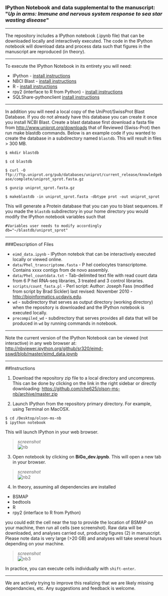
### IPython Notebook and data supplemental to the manuscript: "_Up in arms: Immune and nervous system response to sea star wasting disease_"

<!---
INSERT LINKS HERE
--->

---

The repository includes a IPython notebook (.ipynb file) that can be downloaded locally and interactively executed. The code in the IPython notebook will download data and process data such that figures in the manuscript are reproduced (in theory). 

---
To execute the IPython Notebook in its entirety you will need:   

* IPython - [install instructions](http://ipython.org/install.html)    
* NBCI Blast -  [install instructions](http://blast.ncbi.nlm.nih.gov/Blast.cgi?CMD=Web&PAGE_TYPE=BlastDocs&DOC_TYPE=Download)  
* R - [install instructions](http://www.r-project.org/)  
* rpy2 (interface to R from Python) - [install instructions](http://rpy.sourceforge.net/)  
* SQLShare-pythonclient [install instructions](https://github.com/uwescience/sqlshare-pythonclient)

---

In addition you will need a local copy of the UniProt/SwissProt Blast Database. 
If you do not already have this database you can create it once you install NCBI Blast. Create a blast database first download a fasta file from <http://www.uniprot.org/downloads> that of Reviewed (Swiss-Prot) then run make blastdb commands.
Below is an example code if you wanted to create the database in a subdirectory named `blastdb`. This will result in files > 300 MB.

`$ mkdir blastdb`

`$ cd blastdb`

`$ curl -O ftp://ftp.uniprot.org/pub/databases/uniprot/current_release/knowledgebase/complete/uniprot_sprot.fasta.gz`

`$ gunzip uniprot_sprot.fasta.gz`

`$ makeblastdb -in uniprot_sprot.fasta -dbtype prot -out uniprot_sprot`

This will generate a Protein database that you can you to blast sequences. If you made the `blastdb` subdirectory in your home directory you would modify the IPython notebook variables such that 

```
#Variables user needs to modify accordingly
db="~/blastdb/uniprot_sprot"
```


---
###Description of Files

* `eimd_data.ipynb` - IPython notebok that can be interactively executed locally or viewed online.
* `data/Phel_transcriptome.fasta` - P hel coelocytes transcriptome. Contains xxxx contigs from de novo assembly.
* `data/Phel_countdata.txt` - Tab-delimited text file with read count data from 6 P hel RNA-seq libraries, 3 treated and 3 control libraries.
* `scripts/count_fasta.pl` - Perl script:  Author: Joseph Fass (modified from script by Brad Sickler) last revised: November 2010 - http://bioinformatics.ucdavis.edu.
* `wd` - subdirectory that serves as output directory (working directory) when the repository is downloaded and the IPython notebook is executed locally.
*  `precompiled_wd` - subdirectory that serves provides all data that will be produced in `wd` by running commands in notebook.

---
Note the current version of the IPython Notebook can be viewed (not interactive) in any web browser at: 
<http://nbviewer.ipython.org/github/sr320/eimd-sswd/blob/master/eimd_data.ipynb>

----
##Instructions

1) Download the repository zip file to a local directory and uncompress. This can be done by clicking on the link in the right sidebar or directly downloading: <https://github.com/che625/olson-ms-nb/archive/master.zip>

2) Launch IPython from the repository primary directory. 
For example, using Terminal on MacOSX.


```
$ cd /Desktop/olson-ms-nb
$ ipython notebook

```
This will launch IPython in your web browser.  
   
>_screenshot_    
![nb](http://eagle.fish.washington.edu/cnidarian/skitch/Home_1A41E21F.png)

3) Open notebook by clicking on **BiGo_dev.ipynb**. This will open a new tab in your browser.

>_screenshot_  
![nb2](http://eagle.fish.washington.edu/cnidarian/skitch/BiGo_dev_1A41E5C5.png)  



4) In theory, assuming all dependencies are installed

* BSMAP   
* bedtools   
* R   
* rpy2 (interface to R from Python)  

you could edit the cell near the top to provide the location of BSMAP on your machine, then run all cells (see screenshot). Raw data will be downloaded, and analyses carried out, producing figures (2) in manuscript. Please note data is very large (>20 GB) and analyses will take several hours depending on your machine.

>_screenshot_   
![nb3](http://eagle.fish.washington.edu/cnidarian/skitch/BiGo_dev_1A41EC5B.png)

In practice, you can execute cells individually with `shift-enter`.

---

We are actively trying to improve this realizing that we are likely missing dependancies, etc. Any suggestions and feedback is welcome. 

